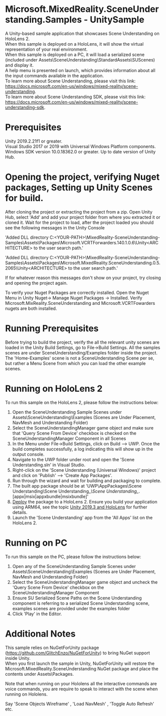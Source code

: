 # Microsoft.MixedReality.SceneUnderstanding.Samples - UnitySample
A Unity-based sample application that showcases Scene Understanding on HoloLens 2.  
When this sample is deployed on a HoloLens, it will show the virtual representation of your real environment.  
When this sample is deployed on a PC, it will load a serialized scene (included under Assets\SceneUnderstanding\StandardAssets\SUScenes) and display it.  
A help menu is presented on launch, which provides information about all the input commands available in the application.  
To learn more about Scene Understanding, please visit this link: https://docs.microsoft.com/en-us/windows/mixed-reality/scene-understanding.  
To learn more about Scene Understanding SDK, please visit this link: https://docs.microsoft.com/en-us/windows/mixed-reality/scene-understanding-sdk.  

# Prerequisites
Unity 2019.2.21f1 or greater.  
Visual Studio 2017 or 2019 with Universal Windows Platform components.  
Windows SDK version 10.0.18362.0 or greater.
Up to date version of Unity Hub.

# Opening the project, verifying Nuget packages, Setting up Unity Scenes for build.
After cloning the project or extracting the project from a zip. Open Unity Hub, select 'Add' and add your project folder from where you extracted it or cloned it.
Wait for the project to load, after the project loaded you should see the following messages in the Unity Console

'Added DLL directory C:\<YOUR-PATH>\MixedReality-SceneUnderstanding-Samples\Assets\Packages\Microsoft.VCRTForwarders.140.1.0.6\Unity\<ARCHITECTURE> to the user search path.'

'Added DLL directory C:\<YOUR-PATH>\MixedReality-SceneUnderstanding-Samples\Assets\Packages\Microsoft.MixedReality.SceneUnderstanding.0.5.2065\Unity\<ARCHITECTURE> to the user search path.'

If for whatever reason this messages don't show on your project, try closing and opening the project again.

To verify your Nuget Packages are correctly installed. Open the Nuget Menu in Unity Nuget-> Manage Nuget Packages -> Installed. Verify Microsoft.MixReality.SceneUnderstanding and Microsoft.VCRTFowarders nugets are both installed. 

# Running Prerequisites
Before trying to build the project, verify the all the relevant unity scenes are loaded in the Unity Build Settings, go to File->Build Settings. All the samples scenes are under SceneUnderstanding/Examples folder inside the project. The 'Home-Examples' scene is not a SceneUnderstanding Scene per se, but rather a Menu Scene from which you can load the other example scenes.

# Running on HoloLens 2
To run this sample on the HoloLens 2, please follow the instructions below:
1. Open the SceneUnderstanding Sample Scenes under Assets\SceneUnderstanding\Examples (Scenes are Under Placement, NavMesh and Understanding Folder)
2. Select the SceneUnderstandingManager game object and make sure that 'Query Scene From Device' checkbox is checked on the SceneUnderstandingManager Component in all Scenes
3. In the Menu under File->Build Settings, click on Build --> UWP. Once the build completes successfully, a log indicating this will show up in the output console.
4. Navigate to the UWP folder under root and open the 'Scene Understanding.sln' in Visual Studio.
5. Right-click on the 'Scene Understanding (Universal Windows)' project and click on 'Publish' --> 'Create App Packages'.
6. Run through the wizard and wait for building and packaging to complete. 
7. The built app package should be at 'UWP\AppPackages\Scene Understanding\Scene Understanding_*\Scene Understanding_*.[appx|msix|appxbundle|msixbundle]'
8. [Deploy](https://docs.microsoft.com/en-us/hololens/holographic-custom-apps) the package to a HoloLens 2. Ensure you build your application using ARM64, see the topic [Unity 2019.3 and HoloLens](https://microsoft.github.io/MixedRealityToolkit-Unity/Documentation/BuildAndDeploy.html#unity-20193-and-hololens) for further details.
9. Launch the 'Scene Understanding' app from the 'All Apps' list on the HoloLens 2.

# Running on PC
To run this sample on the PC, please follow the instructions below:
1. Open any of the SceneUnderstanding Sample Scenes under Assets\SceneUnderstanding\Examples (Scenes are Under Placement, NavMesh and Understanding Folder)
2. Select the SceneUnderstandingManager game object and uncheck the 'Query Scene From Device' checkbox on the SceneUnderstandingManager Component
3. Ensure SU Serialized Scene Paths on the Scene Understanding component is referring to a serialized Scene Understanding scene, examples scenes are provided under the examples folder
4. Click 'Play' in the Editor.

# Additional Notes
This sample relies on NuGetForUnity package (https://github.com/GlitchEnzo/NuGetForUnity) to bring NuGet support inside Unity.  
When you first launch the sample in Unity, NuGetForUnity will restore the Microsoft.MixedReality.SceneUnderstanding NuGet package and place the contents under Assets\Packages.

Note that when running on your Hololens all the interactive commands are voice commands, you are require to speak to interact with the scene when running on Hololens.

Say 'Scene Objects Wireframe' , 'Load NavMesh' , 'Toggle Auto Refresh' etc. 


